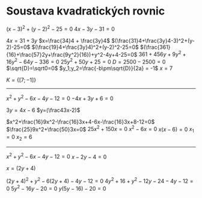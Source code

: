 # Soustava kvadratických rovnic
$(x-3)^2+(y-2)^2-25=0$
$4x-3y-31=0$

$4x=31+3y$
$x=\frac{34}4 + \frac{3y}4$
$(\frac{31}4+\frac{3y}4-3)^2+(y-2)-25=0$
$(\frac{19}4+\frac{3y}4)^2+(y-2)^2-25=0$
$(\frac{361}{16}+\frac{57}2y+\frac{9y^2}{16})+y^2-4y+4-25=0$
$361+456y+9y^2+16y^2-64y-336=0$
$25y^2+50y+25=0$
$D=2500-2500=0$
$\sqrt{D}=\sqrt0=0$
$y_1;y_2=\frac{-b\pm\sqrt{D}}{2a} = -1$
$x=7$

$K=\{[7;-1]\}$

---

$x^2+y^2-6x-4y-12=0$
$-4x+3y+6=0$

$3y=4x-6$
$y=(\frac43x-2)$

$x^2+\frac{16}9x^2-\frac{16}3x+4-6x-\frac{16}3x+8-12=0$
$\frac{25}9x^2+\frac{50}3x=0$
$25x^2+150x=0$
$x^2-6x=0$
$x(x-6)=0$
$x_1=0$
$x_2=6$

---

$x^2+y^2-6x-4y-12=0$
$x-2y-4=0$

$x=(2y+4)$

$(2y+4)^2+y^2-6(2y+4)-4y-12=0$
$4y^2+16+y^2-12y-24-4y-12=0$
$5y^2-16y-20=0$
$y(5y-16)-20=0$
